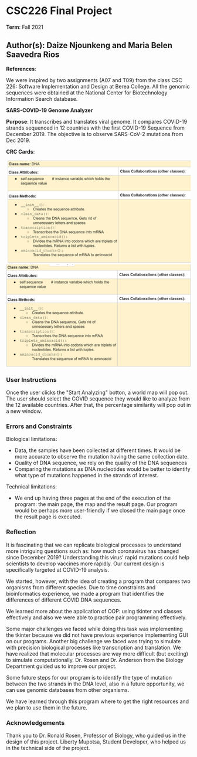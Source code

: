 # CSC226 Final Project

**Term**: Fall 2021

**Author(s)**: Daize Njounkeng and Maria Belen Saavedra Rios
---

**References**: 

We were inspired by two assignments (A07 and T09) from the class CSC 226: Software Implementation and Design at Berea College. 
All the genomic sequences were obtained at the National Center for Biotechnology Information Search database.

**SARS-COVID-19 Genome Analyzer**

**Purpose**: It transcribes and translates viral genome. It compares COVID-19 strands sequenced in 12 countries with the first COVID-19 Sequence from December 2019.
The objective is to observe SARS-CoV-2 mutations from Dec 2019.

**CRC Cards**:

![alt text](images/DNA_class.png "Image of CRC card as an example. Upload your CRC card(s) in place of this one")
![alt text](images/percent_diff_class.png "Image of CRC card as an example. Upload your CRC card(s) in place of this one")

### User Instructions
Once the user clicks the "Start Analyzing" botton, a world map will pop out. The user should select the COVID sequence they would like to analyze from the 12 available countries. After that, the percentage similarity will pop out in a new window.

### Errors and Constraints

Biological limitations:
- Data, the samples have been collected at different times. It would be more accurate to observe the mutation having the same collection date.
- Quality of DNA sequence, we rely on the quality of the DNA sequences
- Comparing the mutations as DNA nucleotides would be better to identify what type of mutations happened in the strands of interest.

Technical limitations:
- We end up having three pages at the end of the execution of the program: the main page, the map and the result page. Our program would be perhaps more user-friendly if we closed the 
main page once the result page is executed.

### Reflection

It is fascinating that we can replicate biological 
processes to understand more intriguing questions such as: how much 
coronavirus has changed since December 2019? 
Understanding this virus' rapid mutations could help scientists to
develop vaccines more rapidly. Our current design is specifically targeted at 
COVID-19 analysis. 

We started, however, with the idea of creating a program that 
compares two organisms from different species. Due to time constraints and 
bioinformatics experience, we made a program that identifies the differences 
of different COVID DNA sequences.

We learned more about the application of OOP: using tkinter and classes effectively and 
also we were able to practice pair programming effectively.

Some major challenges we faced while doing this task 
was implementing the tkinter because we did not have previous experience implementing GUI
on our programs.
Another big challenge we faced was trying to simulate with precision biological processes 
like transcription and translation. We have realized that molecular processes are way more 
difficult (but exciting) to simulate computationally. Dr. Rosen and Dr. Anderson from the 
Biology Department guided us to improve our project.

Some future steps for our program is to identify the type of mutation between the two strands 
in the DNA level, also in a future opportunity, we can use genomic databases from other organisms.

We have learned through this program where to get the right resources and we plan
to use them in the future. 

### Acknowledgements

Thank you to Dr. Ronald Rosen, Professor of Biology, who guided us in the design of this project. Liberty Mupotsa, Student Developer, who helped us in the technical side of the project. 
#####
